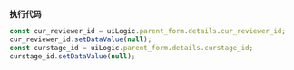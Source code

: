 <p class="panel-title"><b>执行代码</b></p>

```javascript
const cur_reviewer_id = uiLogic.parent_form.details.cur_reviewer_id;
cur_reviewer_id.setDataValue(null);
const curstage_id = uiLogic.parent_form.details.curstage_id;
curstage_id.setDataValue(null);
```

